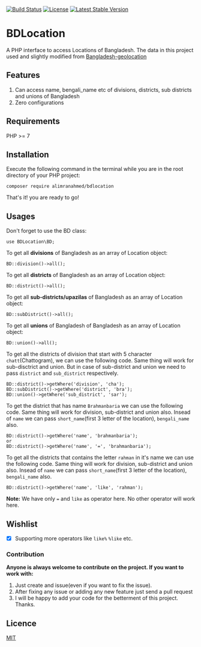 [![Build Status](https://travis-ci.org/alimranahmed/BDLocation.svg?branch=master)](https://travis-ci.org/alimranahmed/BDLocation)
[![License](https://poser.pugx.org/alimranahmed/bdlocation/license)](https://packagist.org/packages/alimranahmed/bdlocation)
[![Latest Stable Version](https://poser.pugx.org/alimranahmed/bdlocation/v/stable)](https://packagist.org/packages/alimranahmed/bdlocation)


# BDLocation
A PHP interface to access Locations of Bangladesh. The data in this project used and slightly modified from [Bangladesh-geolocation](https://github.com/nuhil/bangladesh-geocode)

## Features
1. Can access name, bengali_name etc of divisions, districts, sub districts and unions of Bangladesh  
2. Zero configurations


## Requirements
PHP >= 7

## Installation 
Execute the following command in the terminal while you are in the root directory of your PHP project:

`composer require alimranahmed/bdlocation`

That's it! you are ready to go!

## Usages

Don't forget to use the BD class:
```
use BDLocation\BD;
```

To get all **divisions** of Bangladesh as an array of Location object:
```
BD::division()->all();
```

To get all **districts** of Bangladesh as an array of Location object:
```
BD::district()->all();
```

To get all **sub-districts/upazilas** of Bangladesh as an array of Location object:
```
BD::subDistrict()->all();
```

To get all **unions** of Bangladesh of Bangladesh as an array of Location object:
```
BD::union()->all();
```

To get all the districts of division that start with 5 character `chatt`(Chattogram), we can use the following code. 
Same thing will work for sub-disctrict and union. But in case of sub-district and union we need to pass `district` and `sub_district` respectively.  
```
BD::district()->getWhere('division', 'cha');
BD::subDistrict()->getWhere('district', 'bra');
BD::union()->getWhere('sub_district', 'sar');
```

To get the district that has name `Brahmanbaria` we can use the following code. Same thing will work for division, sub-district and union also. Insead of `name` we can pass `short_name`(first 3 letter of the location), `bengali_name` also. 
```
BD::district()->getWhere('name', 'brahmanbaria');
or 
BD::district()->getWhere('name', '=', 'brahmanbaria');
```

To get all the districts that contains the letter `rahman` in it's name we can use the following code. Same thing will work for division, sub-district and union also. Insead of `name` we can pass `short_name`(first 3 letter of the location), `bengali_name` also.
```
BD::district()->getWhere('name', 'like', 'rahman');
```
**Note:** We have only `=` and `like` as operator here. No other operator will work here. 

## Wishlist
- [x] Supporting more operators like `like%` `%like` etc. 

### Contribution 
**Anyone is always welcome to contribute on the project. If you want to work with:**
1. Just create and issue(even if you want to fix the issue). 
2. After fixing any issue or adding any new feature just send a pull request
3. I will be happy to add your code for the betterment of this project. 
Thanks.

## Licence 
[MIT](https://opensource.org/licenses/MIT)
